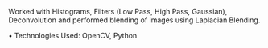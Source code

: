 Worked with Histograms, Filters (Low Pass, High Pass, Gaussian), Deconvolution and performed blending of images using Laplacian Blending.

• Technologies Used: OpenCV, Python
